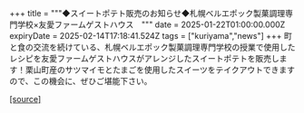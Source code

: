 +++
title = """◆スイートポテト販売のお知らせ◆札幌ベルエポック製菓調理専門学校×友愛ファームゲストハウス　"""
date = 2025-01-22T01:00:00.000Z
expiryDate = 2025-02-14T17:18:41.524Z
tags = ["kuriyama","news"]
+++
町と食の交流を続けている、札幌ベルエポック製菓調理専門学校の授業で使用したレシピを友愛ファームゲストハウスがアレンジしたスイートポテトを販売します！栗山町産のサツマイモとたまごを使用したスイーツをテイクアウトできますので、この機会に、ぜひご堪能下さい。

[[source]](https://www.town.kuriyama.hokkaido.jp/soshiki/46/30068.html)
